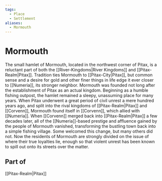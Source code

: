 ```yaml
---
tags:
  - Place
  - Settlement
aliases:
  - Mormouth
---
```

# Mormouth
The small hamlet of Mormouth, located in the northwest corner of Pitax, is a reluctant part of both the [[River-Kingdoms|River Kingdoms]] and [[Pitax-Realm|Pitax]]. Tradition ties Mormouth to [[Pitax-City|Pitax]], but common sense and a desire for gold and other finer things in life edge it ever closer to [[Numeria]], its stronger neighbor. Mormouth was founded not long after the establishment of Pitax as an actual kingdom. Beginning as a humble fishing outpost, the hamlet remained a sleepy, unassuming place for many years. When Pitax underwent a great period of civil unrest a mere hundred years ago, and split into the rival kingdoms of [[Pitax-Realm|Pitax]] and [[Corvenn]], Mormouth found itself in [[Corvenn]], which allied with [[Numeria]]. When [[Corvenn]] merged back into [[Pitax-Realm|Pitax]] a few decades later, all of the [[Numeria]]-based prestige and affluence gained by the people of Mormouth vanished, transforming the bustling town back into a simple fishing village. Some welcomed this change, but many others did not. Now the residents of Mormouth are strongly divided on the issue of where their true loyalties lie, enough so that violent unrest has been known to spill out onto its streets over the matter.
## Part of
[[Pitax-Realm|Pitax]]
